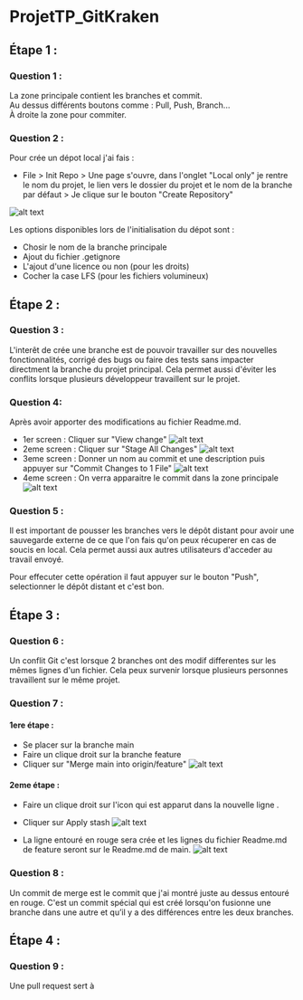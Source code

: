 # ProjetTP_GitKraken

 ## Étape 1 :
### Question 1 :
La zone principale contient les branches et commit. </br>
Au dessus différents boutons comme : Pull, Push, Branch... </br>
À droite la zone pour commiter.

### Question 2 :

Pour crée un dépot local j'ai fais : </br>
- File > Init Repo > Une page s'ouvre, dans l'onglet "Local only" je rentre le nom du projet, le lien vers le dossier du projet  et le nom de la branche par défaut > Je clique sur le bouton "Create Repository"
                
![alt text](Init.png)

Les options disponibles lors de l'initialisation du dépot sont : 
- Chosir le nom de la branche principale
- Ajout du fichier .getignore
- L'ajout d'une licence ou non (pour les droits)
- Cocher la case LFS (pour les fichiers volumineux)

## Étape 2 :
### Question 3 : 
L'interêt de crée une branche est de pouvoir travailler sur des nouvelles fonctionnalités, corrigé des bugs ou faire des tests sans impacter directment la branche du projet principal. 
Cela permet aussi d'éviter les conflits lorsque plusieurs développeur travaillent sur le projet.

### Question 4: 
Après avoir apporter des modifications au fichier Readme.md.
- 1er screen : Cliquer sur "View change" 
![alt text](commit1.png) 
- 2eme screen : Cliquer sur "Stage All Changes"
![alt text](commit2.png)
- 3eme screen : Donner un nom au commit et une description puis appuyer sur "Commit Changes to 1 File"
![alt text](commit3.png)
- 4eme screen : On verra apparaitre le commit dans la zone principale
![alt text](commit4.png)

### Question 5 :

Il est important de pousser les branches vers le dépôt distant pour avoir une sauvegarde externe de ce que l'on fais qu'on peux récuperer en cas de soucis en local. Cela permet aussi aux autres utilisateurs d'acceder au travail envoyé. 

Pour effecuter cette opération il faut appuyer sur le bouton "Push", selectionner le dépôt distant et c'est bon.

## Étape 3 :

### Question 6 :
Un conflit Git c'est lorsque 2 branches ont des modif differentes sur les mêmes lignes d'un fichier. Cela peux survenir lorsque plusieurs personnes travaillent sur le même projet.

### Question 7 : 

#### 1ere étape :
- Se placer sur la branche main
- Faire un clique droit sur la branche feature 
- Cliquer sur "Merge main into origin/feature"
![alt text](merge1.png)

#### 2eme étape :
- Faire un clique droit sur l'icon qui est apparut dans la nouvelle ligne .
- Cliquer sur Apply stash
![alt text](merge2.png)

- La ligne entouré en rouge sera crée et les lignes du fichier Readme.md de feature seront sur le Readme.md de main.
![alt text](merge3.png)

### Question 8 : 

Un commit de merge est le commit que j'ai montré juste au dessus entouré en rouge. C'est un commit spécial qui est créé lorsqu'on fusionne une branche dans une autre et qu’il y a des différences entre les deux branches.

## Étape 4 :

### Question 9 : 

Une pull request sert à 

